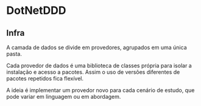 # DotNetDDD

## Infra

A camada de dados se divide em provedores, agrupados em uma única pasta.

Cada provedor de dados é uma biblioteca de classes própria para isolar a instalação e acesso a pacotes. Assim o uso de versões diferentes de pacotes repetidos fica flexível.

A ideia é implementar um provedor novo para cada cenário de estudo, que pode variar em linguagem ou em abordagem.

